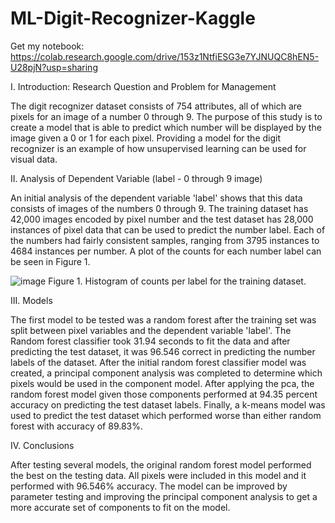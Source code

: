 # ML-Digit-Recognizer-Kaggle

Get my notebook: https://colab.research.google.com/drive/153z1NtfiESG3e7YJNUQC8hEN5-U28pjN?usp=sharing

I. Introduction: Research Question and Problem for Management

The digit recognizer dataset consists of 754 attributes, all of which are pixels for an image of a number 0 through 9. The purpose of this study is to create a model that is able to predict which number will be displayed by the image given a 0 or 1 for each pixel. Providing a model for the digit recognizer is an example of how unsupervised learning can be used for visual data. 

II. Analysis of Dependent Variable (label - 0 through 9 image)

An initial analysis of the dependent variable 'label' shows that this data consists of images of the numbers 0 through 9. The training dataset has 42,000 images encoded by pixel number and the test dataset has 28,000 instances of pixel data that can be used to predict the number label. Each of the numbers had fairly consistent samples, ranging from 3795 instances to 4684 instances per number. A plot of the counts for each number label can be seen in Figure 1. 

![image](https://user-images.githubusercontent.com/97359451/153781205-c5cc781f-2e73-46c8-bd80-9f31afc6786f.png)
Figure 1. Histogram of counts per label for the training dataset.


III. Models

The first model to be tested was a random forest after the training set was split between pixel variables and the dependent variable 'label'. The Random forest classifier took 31.94 seconds to fit the data and after predicting the test dataset, it was 96.546 correct in predicting the number labels of the dataset. After the initial random forest classifier model was created, a principal component analysis was completed to determine which pixels would be used in the component model. After applying the pca, the random forest model given those components performed at 94.35 percent accuracy on predicting the test dataset labels. Finally, a k-means model was used to predict the test dataset which performed worse than either random forest with accuracy of 89.83%.


IV. Conclusions

After testing several models, the original random forest model performed the best on the testing data. All pixels were included in this model and it performed with 96.546% accuracy. The model can be improved by parameter testing and improving the principal component analysis to get a more accurate set of components to fit on the model. 
